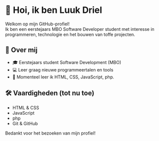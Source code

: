 # 👋 Hoi, ik ben Luuk Driel

Welkom op mijn GitHub-profiel!  
Ik ben een eerstejaars MBO Software Developer student met interesse in programmeren, technologie en het bouwen van toffe projecten.

## 🚀 Over mij
- 🎓 Eerstejaars student Software Development (MBO)
- 💻 Leer graag nieuwe programmeertalen en tools
- 🌱 Momenteel leer ik HTML, CSS, JavaScript, php.

## 🛠️ Vaardigheden (tot nu toe)
- HTML & CSS
- JavaScript
- php
- Git & GitHub

Bedankt voor het bezoeken van mijn profiel!
